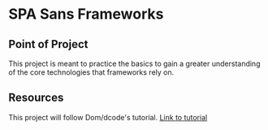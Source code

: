 # SPA Sans Frameworks

## Point of Project
This project is meant to practice the basics to gain a greater understanding of the core technologies that frameworks rely on.

## Resources
This project will follow Dom/dcode's tutorial. [Link to tutorial](https://dev.to/dcodeyt/building-a-single-page-app-without-frameworks-hl9)